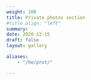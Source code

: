 ```yaml
---
weight: 100
title: Private photos section
#title_align: "left"
summary:
date: 2020-12-15
draft: false
layout: gallery 

aliases:
    - "/he/prvt/"

---
```




